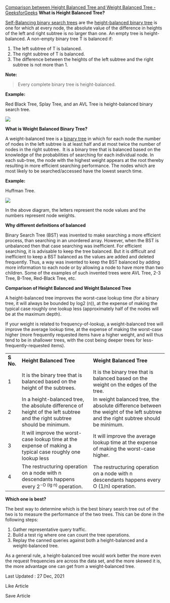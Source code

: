 [Comparison between Height Balanced Tree and Weight Balanced Tree - GeeksforGeeks](https://www.geeksforgeeks.org/comparison-between-height-balanced-tree-and-weight-balanced-tree/)
**What is Height Balanced Tree?**

[Self-Balancing binary search trees](https://www.geeksforgeeks.org/self-balancing-binary-search-trees-comparisons/) are the [height-balanced binary tree](https://www.geeksforgeeks.org/how-to-determine-if-a-binary-tree-is-balanced/) is one for which at every node, the absolute value of the difference in heights of the left and right subtree is no larger than one. An empty tree is height-balanced. A non-empty binary tree T is balanced if:  

1.  The left subtree of T is balanced.
2.  The right subtree of T is balanced.
3.  The difference between the heights of the left subtree and the right subtree is not more than 1.

**Note:** 

> Every complete binary tree is height-balanced.

**Example:** 

Red Black Tree, Splay Tree, and an AVL Tree is height-balanced binary search tree.

![](https://media.geeksforgeeks.org/wp-content/uploads/AVL.png)

**What is Weight Balanced Binary Tree?**

A weight-balanced tree is a [binary tree](https://www.geeksforgeeks.org/binary-tree-data-structure/) in which for each node the number of nodes in the left subtree is at least half and at most twice the number of nodes in the right subtree.  It is a binary tree that is balanced based on the knowledge of the probabilities of searching for each individual node. In each sub-tree, the node with the highest weight appears at the root thereby resulting in more efficient searching performance. The nodes which are most likely to be searched/accessed have the lowest search time.

**Example:**

Huffman Tree.

![](https://media.geeksforgeeks.org/wp-content/uploads/20211224101917/weightbalanced.png)

In the above diagram, the letters represent the node values and the numbers represent node weights.

**Why different definitions of balanced**

Binary Search Tree (BST) was invented to make searching a more efficient process, than searching in an unordered array. However, when the BST is unbalanced then that case searching was inefficient. For efficient searching, it is advisable to keep the tree balanced. But it is difficult and inefficient to keep a BST balanced as the values are added and deleted frequently. Thus, a way was invented to keep the BST balanced by adding more information to each node or by allowing a node to have more than two children. Some of the examples of such invented trees were AVL Tree, 2-3 Tree, B-Tree, Red-Black Tree, etc.

**Comparison of Height Balanced and Weight Balanced Tree**

A height-balanced tree improves the worst-case lookup time (for a binary tree, it will always be bounded by log2 (n)), at the expense of making the typical case roughly one lookup less (approximately half of the nodes will be at the maximum depth).

If your weight is related to frequency-of-lookup, a weight-balanced tree will improve the average lookup time, at the expense of making the worst-case higher (more frequently requested items have a higher weight, and will thus tend to be in shallower trees, with the cost being deeper trees for less-frequently-requested items).

<table><tbody><tr><td><strong>S No.</strong></td><td><strong>Height Balanced Tree</strong></td><td><strong>Weight Balanced Tree</strong></td></tr><tr><td>1</td><td>It is the binary tree that is balanced based on the height of the subtrees.</td><td>It is the binary tree that is balanced based on the weight on the edges of the tree.</td></tr><tr><td>2</td><td>In a height-balanced tree, the absolute difference of height of the left subtree and the right subtree should be minimum.</td><td>In weight balanced tree, the absolute difference between the weight of the left subtree and the right subtree should be minimum.</td></tr><tr><td>3</td><td>It will improve the worst-case lookup time at the expense of making a typical case roughly one lookup less</td><td>It will improve the average lookup time at the expense of making the worst-case higher.</td></tr><tr><td>4</td><td>The restructuring operation on a node with n descendants happens every 2<sup>-O (lg n) </sup>operation.</td><td>The restructuring operation on a node with n descendants happens every O (1/n) operation.</td></tr></tbody></table>

**Which one is best?**

The best way to determine which is the best binary search tree out of the two is to measure the performance of the two trees. This can be done in the following steps:

1.  Gather representative query traffic.
2.  Build a test rig where one can count the tree operations.
3.  Replay the canned queries against both a height-balanced and a weight-balanced tree.

As a general rule, a height-balanced tree would work better the more even the request frequencies are across the data set, and the more skewed it is, the more advantage one can get from a weight-balanced tree.

Last Updated : 27 Dec, 2021

Like Article

Save Article